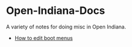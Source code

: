 # Open-Indiana-Docs
A variety of notes for doing misc in Open Indiana.

* [How to edit boot menus](edit-boot-menu.md)
